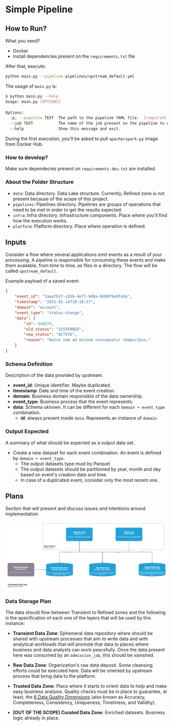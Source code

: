 # Simple Pipeline

## How to Run?
What you need?
- Docker
- Install dependencies present on the `requirements.txt` file

After that, execute:
```sh
python main.py --pipeline pipelines/upstream_default.yml
```

The usage of `main.py` is:
```sh
$ python main.py --help
Usage: main.py [OPTIONS]

Options:
  -p, --pipeline TEXT  The path to the pipeline YAML file.  [required]
  --job TEXT           The name of the job present on the pipeline to execute.
  --help               Show this message and exit.
```
During the first execution, you'll be asked to pull `apache/spark-py` image from Docker Hub.

### How to develop?
Make sure dependecies present on `requirements.dev.txt` are installed.

### About the Folder Structure

- `data`: Data directory. Data Lake structure. Currently, Refined zone is not present because of the scope of this project.
- `pipelines`: Pipelines directory. Pipelines are groups of operations that need to be met in order to get the results expected.
- `infra`: Infra directory. Infrastructure components. Place where you'll find how the execution works.
- `platform`: Platform directory. Place where operation is defined.

## Inputs
Consider a flow where several applications emit events as a result of your
processing. A pipeline is responsible for consuming these events and
make them available, from time to time, as files in a directory. The flow will be called
`upstream_default`.

Example payload of a saved event:
```json
{
    "event_id": "3aaafb1f-c83b-4e77-9d0a-8d88f9a9fa9a",
    "timestamp": "2021-01-14T10:18:57",
    "domain": "account",
    "event_type": "status-change",
    "data": {
        "id": 948874,
        "old_status": "SUSPENDED",
        "new_status": "ACTIVE",
        "reason": "Natus nam ad minima consequatur temporibus."
    }
}
```

### Schema Definition
Description of the data provided by upstream.

- **event_id**: Unique identifier. Maybe duplicated.
- **timestamp**: Date and time of the event creation.
- **domain**: Business domain responsible of the data ownership.
- **event_type**: Business process that the event represents.
- **data**: Schema uknown. It can be different for each `domain + event_type` combination. 
  - **id**: always present inside `data`. Represents an instance of `domain`.

### Output Expected
A summary of what should be expected as a output data set.

- Create a new dataset for each event combination. An event is defined by `domain + event_type`.
  - The output datasets type must by Parquet
  - The output datasets should be partitioned by year, month and day based on event's creation date and time.
  - In case of a duplicated event, consider only the most recent one. 


## Plans
Section that will present and discuss issues and intentions around implementation

![](docs/containers_data_lake.png)

### Data Storage Plan
The data should flow between Transient to Refined zones and the following is the specification of each one 
of the layers that will be used by this instance:

- **Transient Data Zone**: Ephemeral data repository where should be shared with upstream processes that aim to write data and with analytical workloads that will promote that data to places where business and data analysts can work peacefully. Once the data present here was consumed by an `admission_job`, this should be vanished.
  
- **Raw Data Zone**: Organization's raw data deposit. Some cleansing efforts could be executed here. Data will be oriented by upstream process that bring data to the platform.

- **Trusted Data Zone**: Place where it starts to orient data to help and make easy business analysis. Quality checks must be in place to guarantee, at least, the [6 Data Quality Dimensions](https://www.google.com/search?q=6+data+quality+dimensions) (also known as Accuracy, Completeness, Consistency, Uniqueness, Timeliness, and Validity).

- **[OUT OF THE SCOPE] Curated Data Zone**: Enriched datasets. Business logic already in place. 
